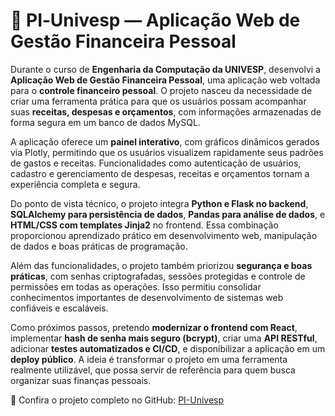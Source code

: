 # 💼 PI‑Univesp — Aplicação Web de Gestão Financeira Pessoal

Durante o curso de **Engenharia da Computação da UNIVESP**, desenvolvi a **Aplicação Web de Gestão Financeira Pessoal**, uma aplicação web voltada para o **controle financeiro pessoal**. O projeto nasceu da necessidade de criar uma ferramenta prática para que os usuários possam acompanhar suas **receitas, despesas e orçamentos**, com informações armazenadas de forma segura em um banco de dados MySQL.

A aplicação oferece um **painel interativo**, com gráficos dinâmicos gerados via Plotly, permitindo que os usuários visualizem rapidamente seus padrões de gastos e receitas. Funcionalidades como autenticação de usuários, cadastro e gerenciamento de despesas, receitas e orçamentos tornam a experiência completa e segura.

Do ponto de vista técnico, o projeto integra **Python e Flask no backend**, **SQLAlchemy para persistência de dados**, **Pandas para análise de dados**, e **HTML/CSS com templates Jinja2** no frontend. Essa combinação proporcionou aprendizado prático em desenvolvimento web, manipulação de dados e boas práticas de programação.

Além das funcionalidades, o projeto também priorizou **segurança e boas práticas**, com senhas criptografadas, sessões protegidas e controle de permissões em todas as operações. Isso permitiu consolidar conhecimentos importantes de desenvolvimento de sistemas web confiáveis e escaláveis.

Como próximos passos, pretendo **modernizar o frontend com React**, implementar **hash de senha mais seguro (bcrypt)**, criar uma **API RESTful**, adicionar **testes automatizados e CI/CD**, e disponibilizar a aplicação em um **deploy público**. A ideia é transformar o projeto em uma ferramenta realmente utilizável, que possa servir de referência para quem busca organizar suas finanças pessoais.

🔗 Confira o projeto completo no GitHub: [PI-Univesp](https://github.com/mateus-schiavi/PI-Univesp)
